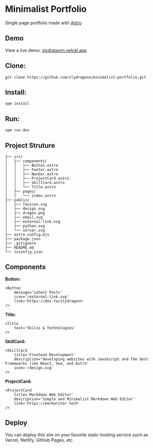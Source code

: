 # Minimalist Portfolio
Single page portfolio made with [Astro](https://astro.build/)


## Demo
View a live demo: [slydragonn.velcel.app](https://slydragonn.vercel.app)

## Clone:
```
git clone https://github.com/slydragonn/minimalist-portfolio.git
```

## Install:

```
npm install
```

## Run:
```
npm run dev
```

## Project Struture
```
├── src/
│   ├── components/
│   │   ├── Button.astro
│   │   ├── Footer.astro
│   │   ├── Navbar.astro
│   │   ├── ProjectCard.astro
│   │   ├── SkillCard.astro
│   │   └── Title.astro
│   ├── pages/
│   │   └── index.astro
├── public/
│   ├── favicon.svg
│   ├── design.svg
│   ├── dragon.png
│   ├── email.svg
│   ├── external-link.svg
│   ├── python.svg
│   └── server.svg
├── astro.config.mjs
├── package.json
├── .gitignore
├── README.md
└── tsconfig.json
```

## Components

**Button:**
```
<Button
    message='Latest Posts'
    icon='/external-link.svg'
    link='https://dev.to/slydragonn'
/>
```

**Title:**
```
<Title 
    text='Skilss & Technologies'
/>
```

**SkillCard:**
```
<SkillCard 
	title='Frontend Development'
	description='Developing websites with JavaScript and the best Frameworks like React, Vue, and Astro'
	icon='/design.svg'
/>
```

**ProjectCard:**
```
<ProjectCard 
	title='Markdown Web Editor'
	description='Simple and Minimalist Markdown Web Editor'
	link='https://markwriter.tech'
/>
```

## Deploy
You can deploy this site on your favorite static hosting service such as Vercel, Netlify, GitHub Pages, etc.

